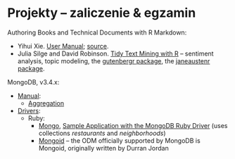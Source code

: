 # Projekty – zaliczenie & egzamin

Authoring Books and Technical Documents with R Markdown:

* Yihui Xie.
  [User Manual](https://bookdown.org/yihui/bookdown/);
  [source](https://github.com/rstudio/bookdown/tree/master/inst/examples).
* Julia Silge and David Robinson.
  [Tidy Text Mining with R](http://tidytextmining.com) – sentiment analysis, topic modeling,
  the [gutenbergr package](https://github.com/ropenscilabs/gutenbergr),
  the [janeaustenr package](https://cran.r-project.org/web/packages/janeaustenr/index.html).

MongoDB, v3.4.x:

* [Manual](https://docs.mongodb.com/manual/):
  - [Aggregation](https://docs.mongodb.com/manual/aggregation/)
* [Drivers](https://docs.mongodb.com/ecosystem/drivers/):
  - Ruby:
    * [Mongo](https://docs.mongodb.com/ruby-driver/master/quick-start/),
      [Sample Application with the MongoDB Ruby Driver](https://github.com/steveren/ruby-driver-sample-app)
      (uses collections _restaurants_ and _neighborhoods_)
    * [Mongoid](https://docs.mongodb.com/ruby-driver/master/mongoid/) –
      the ODM officially supported by MongoDB is Mongoid,
      originally written by Durran Jordan
